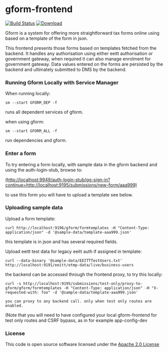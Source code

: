 # gform-frontend

[![Build Status](https://travis-ci.org/hmrc/gform-frontend.svg)](https://travis-ci.org/hmrc/gform-frontend) [ ![Download](https://api.bintray.com/packages/hmrc/releases/gform-frontend/images/download.svg) ](https://bintray.com/hmrc/releases/gform-frontend/_latestVersion)

Gform is a system for offering more straightforward tax forms online using based on a template of the form in json.
 
This frontend presents those forms based on templates fetched from the backend.  It handles any authorisation using 
either eeitt authorisation or government gateway, when required it can also manage enrolment for government gateway.
Data values entered on the forms are persisted by the backend and ultimately submitted to DMS by the backend.

### Running Gform Locally with Service Manager

When running locally: 
 
    sm --start GFORM_DEP -f
    
runs all dependent services of gform. 

when using gform: 
    
    sm --start GFORM_ALL -f
    
run dependencies and gform.

### Enter a form

To try entering a form locally, with sample data in the gform backend and using the auth-login-stub, browse to:

[(http://localhost:9949/auth-login-stub/gg-sign-in?continue=http://localhost:9195/submissions/new-form/aaa999)](http://localhost:9949/auth-login-stub/gg-sign-in?continue=http://localhost:9195/submissions/new-form/aaa999)

to use this form you will have to upload a template see below. 

### Uploading sample data

Upload a form template:

    curl http://localhost:9196/gform/formtemplates -H "Content-Type: application/json" -d '@sample-data/template-aaa999.json'

this template is in json and has several required fields. 

Upload eeitt test data for legacy eeitt auth if assigned in template: 
    
    curl --data-binary '@sample-data/EEITTTestUsers.txt' http://localhost:9191/eeitt/etmp-data/live/business-users
        
 the backend can be accessed through the frontend proxy, to try this locally:

    curl -s http://localhost:9195/submissions/test-only/proxy-to-gform/gform/formtemplates -H "Content-Type: application/json" -H "X-requested-with: foo" -d '@sample-data/template-aaa999.json'
    
    you can proxy to any backend call. only when test only routes are enabled.
    
(Note that you will need to have configured your local gform-frontend for test only routes and CSRF bypass, as in for example app-config-dev

### License

This code is open source software licensed under the [Apache 2.0 License]("http://www.apache.org/licenses/LICENSE-2.0.html")
